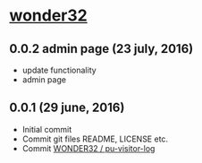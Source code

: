 # [wonder32](https://www.newfountain.nl)


## 0.0.2 admin page (23 july, 2016)

* update functionality
* admin page


## 0.0.1 (29 june, 2016)

* Initial commit
* Commit git files README, LICENSE etc.
* Commit [WONDER32 / pu-visitor-log](https://www.puddinq.nl/wip/stefan-schotvanger/)
